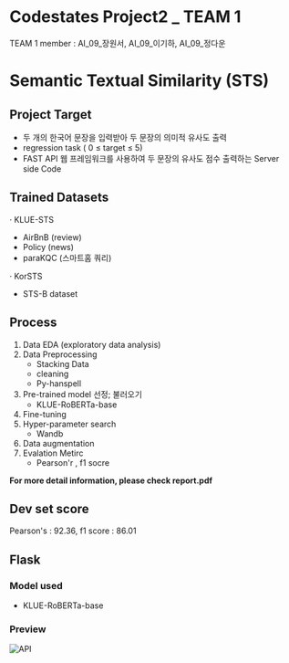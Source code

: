 # Codestates Project2 _ TEAM 1
TEAM 1 member : AI_09_장원서, AI_09_이기하, AI_09_정다운

# Semantic Textual Similarity (STS)
## Project Target
- 두 개의 한국어 문장을 입력받아 두 문장의 의미적 유사도 출력
- regression task ( 0 ≤ target ≤ 5)
- FAST API 웹 프레임워크를 사용하여 두 문장의 유사도 점수 출력하는 Server side Code

## Trained Datasets
· KLUE-STS
   - AirBnB (review)
   - Policy (news)
   - paraKQC (스마트홈 쿼리)
 
· KorSTS
   - STS-B dataset
## Process
1. Data EDA (exploratory data analysis)
2. Data Preprocessing
   - Stacking Data
   - cleaning
   - Py-hanspell
3. Pre-trained model 선정; 불러오기
   - KLUE-RoBERTa-base
4. Fine-tuning
5. Hyper-parameter search
   - Wandb
6. Data augmentation
7. Evalation Metirc
   - Pearson'r , f1 socre

**For more detail information, please check report.pdf**

## Dev set score
Pearson's : 92.36, f1 score : 86.01
## Flask
### Model used
   - KLUE-RoBERTa-base

### Preview
![API](https://user-images.githubusercontent.com/94291960/171777506-7cf2aade-2c1a-4568-a80d-7d8b8995e3d2.gif)
